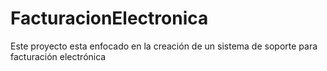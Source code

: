 # FacturacionElectronica
Este proyecto esta enfocado en la creación de un sistema de soporte para facturación electrónica
